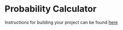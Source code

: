 # Probability Calculator

Instructions for building your project can be found [here](https://www.freecodecamp.org/learn/scientific-computing-with-python/scientific-computing-with-python-projects/probability-calculator)

